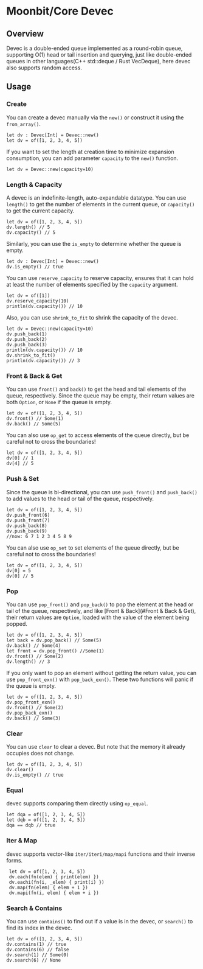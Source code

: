 # Moonbit/Core Devec

## Overview

Devec is a double-ended queue implemented as a round-robin queue, supporting O(1) head or tail insertion and querying, just like double-ended queues in other languages(C++ std::deque / Rust VecDeque), here devec also supports random access.

## Usage

### Create

You can create a devec manually via the `new()` or construct it using the `from_array()`.

```moonbit
let dv : Devec[Int] = Devec::new()
let dv = of([1, 2, 3, 4, 5])
```

If you want to set the length at creation time to minimize expansion consumption, you can add parameter `capacity` to the `new()` function.

```moonbit
let dv = Devec::new(capacity=10)
```

### Length & Capacity

A devec is an indefinite-length, auto-expandable datatype. You can use `length()` to get the number of elements in the current queue, or `capacity()` to get the current capacity.

```moonbit
let dv = of([1, 2, 3, 4, 5])
dv.length() // 5
dv.capacity() // 5
```

Similarly, you can use the `is_empty` to determine whether the queue is empty.

```moonbit
let dv : Devec[Int] = Devec::new()
dv.is_empty() // true
```

You can use `reserve_capacity` to reserve capacity, ensures that it can hold at least the number of elements
specified by the `capacity` argument.

```moonbit
let dv = of([1])
dv.reserve_capacity(10)
println(dv.capacity()) // 10
```

Also, you can use `shrink_to_fit` to shrink the capacity of the devec.

```moonbit
let dv = Devec::new(capacity=10)
dv.push_back(1)
dv.push_back(2)
dv.push_back(3)
println(dv.capacity()) // 10
dv.shrink_to_fit()
println(dv.capacity()) // 3
```

### Front & Back & Get

You can use `front()` and `back()` to get the head and tail elements of the queue, respectively. Since the queue may be empty, their return values are both `Option`, or `None` if the queue is empty.

```moonbit
let dv = of([1, 2, 3, 4, 5])
dv.front() // Some(1)
dv.back() // Some(5)
```

You can also use `op_get` to access elements of the queue directly, but be careful not to cross the boundaries!

```moonbit
let dv = of([1, 2, 3, 4, 5])
dv[0] // 1
dv[4] // 5
```

### Push & Set

Since the queue is bi-directional, you can use `push_front()` and `push_back()` to add values to the head or tail of the queue, respectively.

```moonbit
let dv = of([1, 2, 3, 4, 5])
dv.push_front(6)
dv.push_front(7)
dv.push_back(8)
dv.push_back(9)
//now: 6 7 1 2 3 4 5 8 9
```

You can also use `op_set` to set elements of the queue directly, but be careful not to cross the boundaries!

```moonbit
let dv = of([1, 2, 3, 4, 5])
dv[0] = 5
dv[0] // 5
```

### Pop

You can use `pop_front()` and `pop_back()` to pop the element at the head or tail of the queue, respectively, and like [Front & Back](#Front & Back & Get), their return values are `Option`, loaded with the value of the element being popped.

```moonbit
let dv = of([1, 2, 3, 4, 5])
let back = dv.pop_back() // Some(5)
dv.back() // Some(4)
let front = dv.pop_front() //Some(1)
dv.front() // Some(2)
dv.length() // 3
```

If you only want to pop an element without getting the return value, you can use `pop_front_exn()` with `pop_back_exn()`.
These two functions will panic if the queue is empty.

```moonbit
let dv = of([1, 2, 3, 4, 5])
dv.pop_front_exn()
dv.front() // Some(2)
dv.pop_back_exn()
dv.back() // Some(3)
```

### Clear

You can use `clear` to clear a devec. But note that the memory it already occupies does not change.

```moonbit
let dv = of([1, 2, 3, 4, 5])
dv.clear()
dv.is_empty() // true
```

### Equal

devec supports comparing them directly using `op_equal`.

```moonbit
let dqa = of([1, 2, 3, 4, 5])
let dqb = of([1, 2, 3, 4, 5])
dqa == dqb // true
```

### Iter & Map

devec supports vector-like `iter/iteri/map/mapi` functions and their inverse forms.

```moonbit
 let dv = of([1, 2, 3, 4, 5])
 dv.each(fn(elem) { print(elem) })
 dv.eachi(fn(i, _elem) { print(i) })
 dv.map(fn(elem) { elem + 1 })
 dv.mapi(fn(i, elem) { elem + i })
```

### Search & Contains

You can use `contains()` to find out if a value is in the devec, or `search()` to find its index in the devec.

```moonbit
let dv = of([1, 2, 3, 4, 5])
dv.contains(1) // true
dv.contains(6) // false
dv.search(1) // Some(0)
dv.search(6) // None
```

